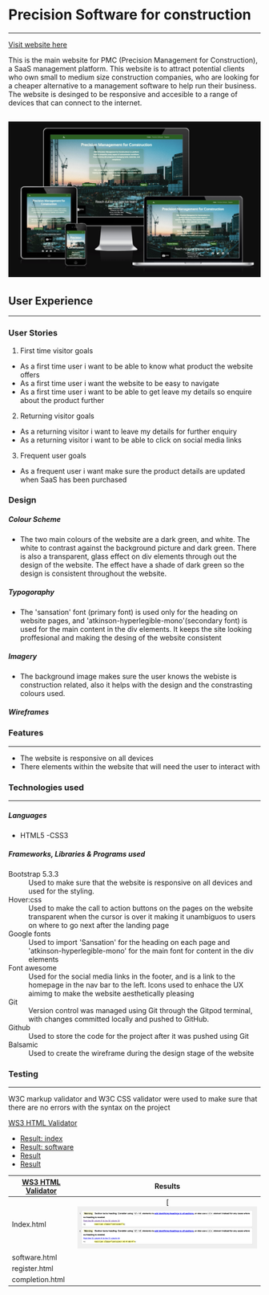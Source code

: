 # Precision Software for construction
---
[Visit website here](https://sshang93.github.io/PMC-UI/)

This is the main website for PMC (Precision Management for Construction), a SaaS management platform. This website is to attract potential clients who own small to medium size construction companies, who are looking for a cheaper alternative to a management software to help run their business. The website is desinged to be responsive and accesible to a range of devices that can connect to the internet. 

![Responsive design](assets/images/responsive-img.png)
---

## User Experience
---

### User Stories

1. First time visitor goals

- As a first time user i want to be able to know what product the website offers
- As a first time user i want the website to be easy to navigate
- As a first time user i want to be able to get leave my details so enquire about the product further 

2. Returning visitor goals

- As a returning visitor i want to leave my details for further enquiry
- As a returning visitor i want to be able to click on social media links

3. Frequent user goals

- As a frequent user i want make sure the product details are updated when SaaS has been purchased

### Design

##### Colour Scheme 
- The two main colours of the website are a dark green, and white. The white to contrast against the background picture and dark green. There is also a transparent, glass effect on div elements through out the design of the website. The effect have a shade of dark green so the design is consistent throughout the website. 
##### Typogoraphy
- The 'sansation' font (primary font) is used only for the heading on website pages, and 'atkinson-hyperlegible-mono'(secondary font) is used for the main content in the div elements. It keeps the site looking proffesional and making the desing of the website consistent
##### Imagery
- The background image makes sure the user knows the webiste is construction related, also it helps with the design and the constrasting colours used. 

##### Wireframes

### Features
---

- The website is responsive on all devices
- There elements within the website that will need the user to interact with 

### Technologies used
---

##### Languages 
- HTML5
-CSS3

##### Frameworks, Libraries & Programs used
<dl>
<dt>Bootstrap 5.3.3</dt>
<dd>Used to make sure that the website is responsive on all devices and used for the styling.<dd>

<dt>Hover:css<dt>
<dd>Used to make the call to action buttons on the pages on the website transparent when the cursor is over it making it unambiguos to users on where to go next after the landing page<dd>

<dt>Google fonts</dt>
<dd>Used to import 'Sansation' for the heading on each page and 'atkinson-hyperlegible-mono' for the main font for content in the div elements</dd>

<dt>Font awesome</dt>
<dd>Used for the social media links in the footer, and is a link to the homepage in the nav bar to the left. Icons used to enhace the UX aimimg to make the website aesthetically pleasing</dd>

<dt>Git</dt>
<dd>Version control was managed using Git through the Gitpod terminal, with changes committed locally and pushed to GitHub.</dd>

<dt>Github</dt>
<dd>Used to store the code for the project after it was pushed using Git</dd>

<dt>Balsamic</dt>
<dd>Used to create the wireframe during the design stage of the website</dd>
</dl>

### Testing
---

W3C markup validator and W3C CSS validator were used to make sure that there are no errors with the syntax on the project 

[WS3 HTML Validator](https://validator.w3.org/nu/#textarea) 
- [Result: index](https://validator.w3.org/nu/#textarea)
- [Result: software](https://validator.w3.org/nu/#textarea)
- [Result](https://validator.w3.org/nu/#textarea)
- [Result](https://validator.w3.org/nu/#textarea)

| [WS3 HTML Validator](https://validator.w3.org/nu/#textarea)      | Results           |
| ------------- |:-------------:|
| Index.html     | [![Responsive design](assets/images/index-html-validator.png) |
| software.html     |      |
| register.html|      |
| completion.html| |



